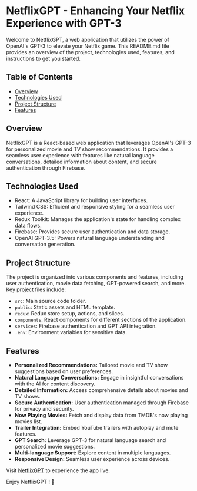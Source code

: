 # NetflixGPT - Enhancing Your Netflix Experience with GPT-3

Welcome to NetflixGPT, a web application that utilizes the power of OpenAI's GPT-3 to elevate your Netflix game. This README.md file provides an overview of the project, technologies used, features, and instructions to get you started.

## Table of Contents

- [Overview](#overview)
- [Technologies Used](#technologies-used)
- [Project Structure](#project-structure)
- [Features](#features)

## Overview

NetflixGPT is a React-based web application that leverages OpenAI's GPT-3 for personalized movie and TV show recommendations. It provides a seamless user experience with features like natural language conversations, detailed information about content, and secure authentication through Firebase.

## Technologies Used

- React: A JavaScript library for building user interfaces.
- Tailwind CSS: Efficient and responsive styling for a seamless user experience.
- Redux Toolkit: Manages the application's state for handling complex data flows.
- Firebase: Provides secure user authentication and data storage.
- OpenAI GPT-3.5: Powers natural language understanding and conversation generation.

## Project Structure

The project is organized into various components and features, including user authentication, movie data fetching, GPT-powered search, and more. Key project files include:

- `src`: Main source code folder.
- `public`: Static assets and HTML template.
- `redux`: Redux store setup, actions, and slices.
- `components`: React components for different sections of the application.
- `services`: Firebase authentication and GPT API integration.
- `.env`: Environment variables for sensitive data.

## Features

- **Personalized Recommendations:** Tailored movie and TV show suggestions based on user preferences.
- **Natural Language Conversations:** Engage in insightful conversations with the AI for content discovery.
- **Detailed Information:** Access comprehensive details about movies and TV shows.
- **Secure Authentication:** User authentication managed through Firebase for privacy and security.
- **Now Playing Movies:** Fetch and display data from TMDB's now playing movies list.
- **Trailer Integration:** Embed YouTube trailers with autoplay and mute features.
- **GPT Search:** Leverage GPT-3 for natural language search and personalized movie suggestions.
- **Multi-language Support:** Explore content in multiple languages.
- **Responsive Design:** Seamless user experience across devices.


Visit [NetflixGPT](https://netflixai.vercel.app/) to experience the app live.

Enjoy NetflixGPT ! 🎉
